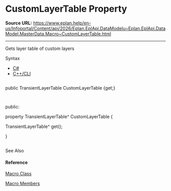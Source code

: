 # CustomLayerTable Property

**Source URL:** https://www.eplan.help/en-us/Infoportal/Content/api/2026/Eplan.EplApi.DataModelu~Eplan.EplApi.DataModel.MasterData.Macro~CustomLayerTable.html

---

Gets layer table of custom layers

Syntax

- [C#](#i-syntax-CS)
- [C++/CLI](#i-syntax-CPP2005)

```
```
public TransientLayerTable CustomLayerTable {get;}
```
```

```
```
public:
property TransientLayerTable^ CustomLayerTable {
   TransientLayerTable^ get();
}
```
```



See Also

#### Reference

[Macro Class](Eplan.EplApi.DataModelu~Eplan.EplApi.DataModel.MasterData.Macro.html)
  
[Macro Members](Eplan.EplApi.DataModelu~Eplan.EplApi.DataModel.MasterData.Macro_members.html)
